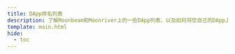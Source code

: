 ```yaml
---
title: DApp排名列表
description: 了解Moonbeam和Moonriver上的一些DApp列表，以及如何将您自己的DApp上架到这些服务。
template: main.html
hide:
  - toc
---
```


<div class="subsection-wrapper">
</div>